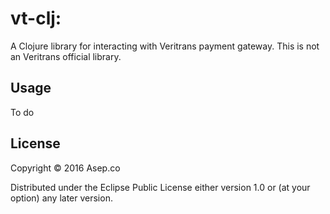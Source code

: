 # vt-clj:

A Clojure library for interacting with Veritrans payment gateway. This is not an Veritrans official library.

## Usage

To do

## License

Copyright © 2016 Asep.co

Distributed under the Eclipse Public License either version 1.0 or (at
your option) any later version.
